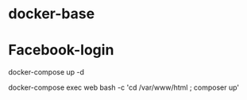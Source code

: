 # docker-base
# Facebook-login

docker-compose up -d

docker-compose exec web bash -c 'cd /var/www/html ; composer up'

